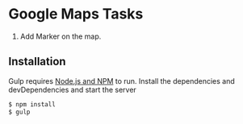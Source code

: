 # Google Maps Tasks

1. Add Marker on the map.

## Installation
Gulp requires [Node.js and NPM](https://nodejs.org/) to run.
Install the dependencies and devDependencies and start the server

```sh
$ npm install
$ gulp
```